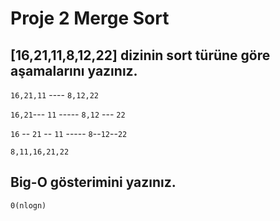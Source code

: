 # Proje 2 Merge Sort

## [16,21,11,8,12,22] dizinin sort türüne göre aşamalarını yazınız.

`16,21,11`      ----      `8,12,22`

`16,21`--- `11` ----- `8,12` --- `22`

`16` -- `21` -- `11` ----- `8`--`12`--`22`

    8,11,16,21,22

## Big-O gösterimini yazınız.

`0(nlogn)` 